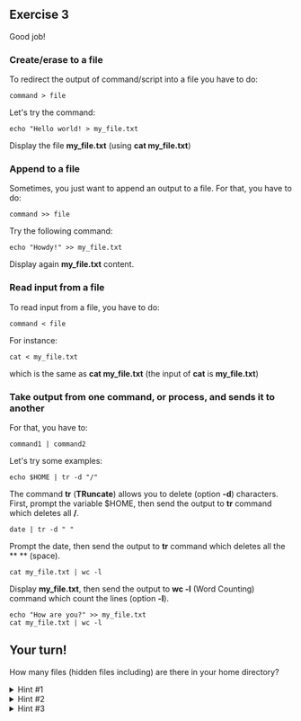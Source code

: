 ## Exercise 3

Good job!

### Create/erase to a file

To redirect the output of command/script into a file you have to do:
```shell
command > file
```

Let's try the command:
```shell
echo "Hello world! > my_file.txt
```

Display the file **my_file.txt** (using **cat my_file.txt**)

### Append to a file

Sometimes, you just want to append an output to a file. For that, you have to do:
```shell
command >> file
```

Try the following command:
```shell
echo "Howdy!" >> my_file.txt
```

Display again **my_file.txt** content.

### Read input from a file

To read input from a file, you have to do:
```shell
command < file
```

For instance:
```shell
cat < my_file.txt
```
which is the same as **cat my_file.txt** (the input of **cat** is **my_file.txt**)

### Take output from one command, or process, and sends it to another

For that, you have to:
```shell
command1 | command2
```

Let's try some examples:
```shell
echo $HOME | tr -d "/"
```
The command **tr** (**TRuncate**) allows you to delete (option **-d**) characters.
First, prompt the variable $HOME, then send the output to **tr** command which deletes all **/**.

```shell
date | tr -d " "
```
Prompt the date, then send the output to **tr** command which deletes all the ** ** (space).

```shell
cat my_file.txt | wc -l
```

Display **my_file.txt**, then send the output to **wc -l** (Word Counting) command which count the lines (option **-l**).

```
echo "How are you?" >> my_file.txt
cat my_file.txt | wc -l
```

## Your turn!

How many files (hidden files including) are there in your home directory?

<details><summary>Hint #1</summary>
Home directory: 
 
```shell
  $HOME
```
  
</details>

<details><summary>Hint #2</summary>
All the files:
  
```shell
ls -a
```
</details>

<details><summary>Hint #3</summary>
Count the lines:
  
```shell
wc -l
```
  
</details>
